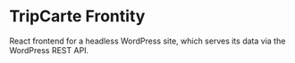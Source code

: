 # TripCarte Frontity
 React frontend for a headless WordPress site, which serves its data via the WordPress REST API.
